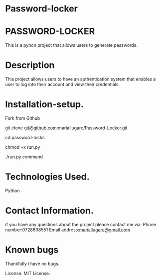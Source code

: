 # Password-locker
# PASSWORD-LOCKER
This is a pyhon project that allows users to generate passwords.

# Description
This project allows users to  have an authentication system that enables a user to log into their account and view their credentials.



# Installation-setup.
Fork from Github

git clone git@github.com:mariallugare/Password-Locker.git

cd password-locks

chmod +x run.py

./run.py command
# Technologies Used.
Python

# Contact Information.
if you have any questions about the project please contact me via:
Phone number:0728608551
Email address:mariallugare@gmail.com

# Known bugs
Thankfully i have no bugs.

License.
MIT License.
